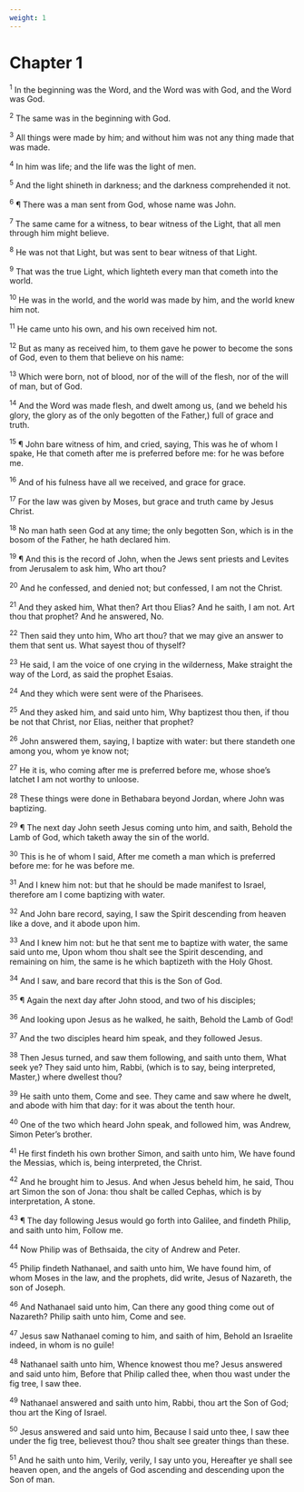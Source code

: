 ```yaml
---
weight: 1
---
```


# Chapter 1

<sup>1</sup> In the beginning was the Word, and the Word was with God, and the Word was God. 

<sup>2</sup> The same was in the beginning with God. 

<sup>3</sup> All things were made by him; and without him was not any thing made that was made. 

<sup>4</sup> In him was life; and the life was the light of men. 

<sup>5</sup> And the light shineth in darkness; and the darkness comprehended it not. 

<sup>6</sup> ¶ There was a man sent from God, whose name was John. 

<sup>7</sup> The same came for a witness, to bear witness of the Light, that all men through him might believe. 

<sup>8</sup> He was not that Light, but was sent to bear witness of that Light. 

<sup>9</sup> That was the true Light, which lighteth every man that cometh into the world. 

<sup>10</sup> He was in the world, and the world was made by him, and the world knew him not. 

<sup>11</sup> He came unto his own, and his own received him not. 

<sup>12</sup> But as many as received him, to them gave he power to become the sons of God, even to them that believe on his name: 

<sup>13</sup> Which were born, not of blood, nor of the will of the flesh, nor of the will of man, but of God. 

<sup>14</sup> And the Word was made flesh, and dwelt among us, (and we beheld his glory, the glory as of the only begotten of the Father,) full of grace and truth. 

<sup>15</sup> ¶ John bare witness of him, and cried, saying, This was he of whom I spake, He that cometh after me is preferred before me: for he was before me. 

<sup>16</sup> And of his fulness have all we received, and grace for grace. 

<sup>17</sup> For the law was given by Moses, but grace and truth came by Jesus Christ. 

<sup>18</sup> No man hath seen God at any time; the only begotten Son, which is in the bosom of the Father, he hath declared him. 

<sup>19</sup> ¶ And this is the record of John, when the Jews sent priests and Levites from Jerusalem to ask him, Who art thou? 

<sup>20</sup> And he confessed, and denied not; but confessed, I am not the Christ. 

<sup>21</sup> And they asked him, What then? Art thou Elias? And he saith, I am not. Art thou that prophet? And he answered, No. 

<sup>22</sup> Then said they unto him, Who art thou? that we may give an answer to them that sent us. What sayest thou of thyself? 

<sup>23</sup> He said, I am the voice of one crying in the wilderness, Make straight the way of the Lord, as said the prophet Esaias. 

<sup>24</sup> And they which were sent were of the Pharisees. 

<sup>25</sup> And they asked him, and said unto him, Why baptizest thou then, if thou be not that Christ, nor Elias, neither that prophet? 

<sup>26</sup> John answered them, saying, I baptize with water: but there standeth one among you, whom ye know not; 

<sup>27</sup> He it is, who coming after me is preferred before me, whose shoe’s latchet I am not worthy to unloose. 

<sup>28</sup> These things were done in Bethabara beyond Jordan, where John was baptizing. 

<sup>29</sup> ¶ The next day John seeth Jesus coming unto him, and saith, Behold the Lamb of God, which taketh away the sin of the world. 

<sup>30</sup> This is he of whom I said, After me cometh a man which is preferred before me: for he was before me. 

<sup>31</sup> And I knew him not: but that he should be made manifest to Israel, therefore am I come baptizing with water. 

<sup>32</sup> And John bare record, saying, I saw the Spirit descending from heaven like a dove, and it abode upon him. 

<sup>33</sup> And I knew him not: but he that sent me to baptize with water, the same said unto me, Upon whom thou shalt see the Spirit descending, and remaining on him, the same is he which baptizeth with the Holy Ghost. 

<sup>34</sup> And I saw, and bare record that this is the Son of God. 

<sup>35</sup> ¶ Again the next day after John stood, and two of his disciples; 

<sup>36</sup> And looking upon Jesus as he walked, he saith, Behold the Lamb of God! 

<sup>37</sup> And the two disciples heard him speak, and they followed Jesus. 

<sup>38</sup> Then Jesus turned, and saw them following, and saith unto them, What seek ye? They said unto him, Rabbi, (which is to say, being interpreted, Master,) where dwellest thou? 

<sup>39</sup> He saith unto them, Come and see. They came and saw where he dwelt, and abode with him that day: for it was about the tenth hour. 

<sup>40</sup> One of the two which heard John speak, and followed him, was Andrew, Simon Peter’s brother. 

<sup>41</sup> He first findeth his own brother Simon, and saith unto him, We have found the Messias, which is, being interpreted, the Christ. 

<sup>42</sup> And he brought him to Jesus. And when Jesus beheld him, he said, Thou art Simon the son of Jona: thou shalt be called Cephas, which is by interpretation, A stone. 

<sup>43</sup> ¶ The day following Jesus would go forth into Galilee, and findeth Philip, and saith unto him, Follow me. 

<sup>44</sup> Now Philip was of Bethsaida, the city of Andrew and Peter. 

<sup>45</sup> Philip findeth Nathanael, and saith unto him, We have found him, of whom Moses in the law, and the prophets, did write, Jesus of Nazareth, the son of Joseph. 

<sup>46</sup> And Nathanael said unto him, Can there any good thing come out of Nazareth? Philip saith unto him, Come and see. 

<sup>47</sup> Jesus saw Nathanael coming to him, and saith of him, Behold an Israelite indeed, in whom is no guile! 

<sup>48</sup> Nathanael saith unto him, Whence knowest thou me? Jesus answered and said unto him, Before that Philip called thee, when thou wast under the fig tree, I saw thee. 

<sup>49</sup> Nathanael answered and saith unto him, Rabbi, thou art the Son of God; thou art the King of Israel. 

<sup>50</sup> Jesus answered and said unto him, Because I said unto thee, I saw thee under the fig tree, believest thou? thou shalt see greater things than these. 

<sup>51</sup> And he saith unto him, Verily, verily, I say unto you, Hereafter ye shall see heaven open, and the angels of God ascending and descending upon the Son of man. 


